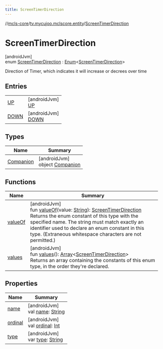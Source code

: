 ```yaml
---
title: ScreenTimerDirection
---
```

//[mcls-core](../../../index.html)/[tv.mycujoo.mclscore.entity](../index.html)/[ScreenTimerDirection](index.html)



# ScreenTimerDirection



[androidJvm]\
enum [ScreenTimerDirection](index.html) : [Enum](https://kotlinlang.org/api/latest/jvm/stdlib/kotlin/-enum/index.html)&lt;[ScreenTimerDirection](index.html)&gt; 

Direction of Timer, which indicates it will increase or decrees over time



## Entries


| | |
|---|---|
| [UP](-u-p/index.html) | [androidJvm]<br>[UP](-u-p/index.html) |
| [DOWN](-d-o-w-n/index.html) | [androidJvm]<br>[DOWN](-d-o-w-n/index.html) |


## Types


| Name | Summary |
|---|---|
| [Companion](-companion/index.html) | [androidJvm]<br>object [Companion](-companion/index.html) |


## Functions


| Name | Summary |
|---|---|
| [valueOf](value-of.html) | [androidJvm]<br>fun [valueOf](value-of.html)(value: [String](https://kotlinlang.org/api/latest/jvm/stdlib/kotlin/-string/index.html)): [ScreenTimerDirection](index.html)<br>Returns the enum constant of this type with the specified name. The string must match exactly an identifier used to declare an enum constant in this type. (Extraneous whitespace characters are not permitted.) |
| [values](values.html) | [androidJvm]<br>fun [values](values.html)(): [Array](https://kotlinlang.org/api/latest/jvm/stdlib/kotlin/-array/index.html)&lt;[ScreenTimerDirection](index.html)&gt;<br>Returns an array containing the constants of this enum type, in the order they're declared. |


## Properties


| Name | Summary |
|---|---|
| [name](../../tv.mycujoo.mclscore.logger/-message-level/-e-r-r-o-r/index.html#-372974862%2FProperties%2F-1646817299) | [androidJvm]<br>val [name](../../tv.mycujoo.mclscore.logger/-message-level/-e-r-r-o-r/index.html#-372974862%2FProperties%2F-1646817299): [String](https://kotlinlang.org/api/latest/jvm/stdlib/kotlin/-string/index.html) |
| [ordinal](../../tv.mycujoo.mclscore.logger/-message-level/-e-r-r-o-r/index.html#-739389684%2FProperties%2F-1646817299) | [androidJvm]<br>val [ordinal](../../tv.mycujoo.mclscore.logger/-message-level/-e-r-r-o-r/index.html#-739389684%2FProperties%2F-1646817299): [Int](https://kotlinlang.org/api/latest/jvm/stdlib/kotlin/-int/index.html) |
| [type](type.html) | [androidJvm]<br>var [type](type.html): [String](https://kotlinlang.org/api/latest/jvm/stdlib/kotlin/-string/index.html) |


